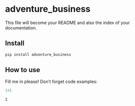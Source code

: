 adventure_business
================

<!-- WARNING: THIS FILE WAS AUTOGENERATED! DO NOT EDIT! -->

This file will become your README and also the index of your
documentation.

## Install

``` sh
pip install adventure_business
```

## How to use

Fill me in please! Don’t forget code examples:

``` python
1+1
```

    2
